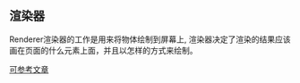 
## 渲染器
Renderer渲染器的工作是用来将物体绘制到屏幕上, 渲染器决定了渲染的结果应该画在页面的什么元素上面，并且以怎样的方式来绘制。





[可参考文章](https://blog.csdn.net/qq_31976161/article/details/84228927)
